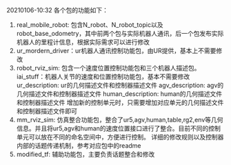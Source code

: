 20210106-10:32
各个包的功能如下：
1. real_mobile_robot: 包含N_robot、N_robot_topic以及robot_base_odometry，其中前两个包与实际机器人通讯，后一个包发布实际机器人的里程计信息，根据实际需求可以进行修改
2. ur_mordern_driver：ur机器人通讯控制功能包，由UR提供，基本上不需要修改
3. robot_rviz_sim: 包含一个速度位置控制功能包和三个机器人描述包。
   iai_stuff：机器人关节的速度和位置控制功能包，基本不需要修改
   ur_description: ur的几何描述文件和控制器描述文件
   agv_description: agv的几何描述文件和控制器描述文件
   human_description: human的几何描述文件和控制器描述文件
   增加新的控制单元时，只需要增加对应单元的几何描述文件和控制器描述文件即可
4. mm_rviz_sim: 仿真整合功能包，整合了ur5,agv,human,table,rg2,env等几何信息。并且将ur5,agv和human的速度位置接口进行了整合。目前不同的控制单元可以放在不同的命名空间中，方便进行控制。   详细的修改规则以及控制器内部的话题传递机制，参考对应包中的readme
5. modified_tf: 辅助功能包，主要负责话题整合和修改
